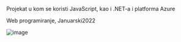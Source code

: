 Projekat u kom se koristi JavaScript, kao i .NET-a i platforma Azure

Web programiranje, Januarski2022

![image](https://user-images.githubusercontent.com/96747833/168429223-4d6b0b20-6f14-4bee-a047-c7bb824e4ecd.png)
